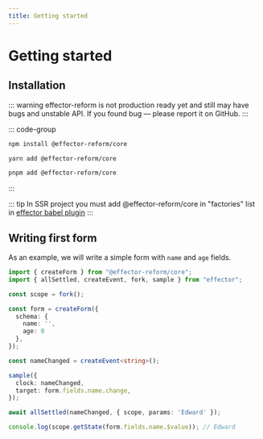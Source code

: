 ```yaml
---
title: Getting started
---
```


# Getting started

## Installation

::: warning
effector-reform is not production ready yet and still
may have bugs and unstable API. If you found bug —
please report it on GitHub.
:::

::: code-group
```bash [npm]
npm install @effector-reform/core
```
```bash [yarn]
yarn add @effector-reform/core
```
```bash [pnpm]
pnpm add @effector-reform/core
```
:::

::: tip
In SSR project you must add @effector-reform/core in "factories"
list in [effector babel plugin](https://effector.dev/en/api/effector/babel-plugin/#configuration-factories)
:::

## Writing first form

As an example, we will write a simple form with `name` and `age` fields.

```ts
import { createForm } from "@effector-reform/core";
import { allSettled, createEvent, fork, sample } from "effector";

const scope = fork();

const form = createForm({
  schema: {
    name: '',
    age: 0
  },
});

const nameChanged = createEvent<string>();

sample({
  clock: nameChanged,
  target: form.fields.name.change,
});

await allSettled(nameChanged, { scope, params: 'Edward' });

console.log(scope.getState(form.fields.name.$value)); // Edward
```
